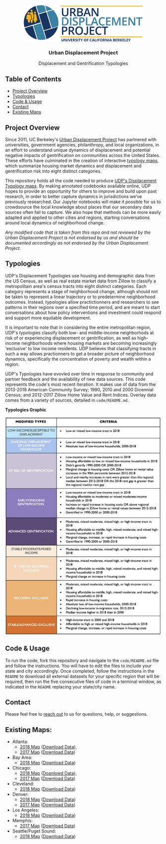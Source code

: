 
<!-- PROJECT LOGO -->
<br />
<p align="center">
  <a href='https://www.urbandisplacement.org/'>
  	<img src='.assets/images/blue_udp_logo.png' align="top" height="120">
  </a>

  <h3 align="center">Urban Displacement Project</h3>
  <p align="center"> 
  	Displacement and Gentrification Typologies
   	<br />
   </p>
</p>

<!-- TABLE OF CONTENTS -->
## Table of Contents

* [Project Overview](#project-overview)
* [Typologies](#typologies)
* [Code & Usage](#Code-&-Usage)
* [Contact](#contact)
* [Existing Maps](#existing-maps)


<!-- ABOUT THE PROJECT -->
## Project Overview

Since 2011, UC Berkeley's [Urban Displacement Project](https://urbandisplacement.org) has partnered with universities, government agencies, philanthropy, and local organizations, in an effort to understand unique dynamics of displacement and potential negative impacts of gentrification on communities across the United States.  These efforts have culminated in the creation of interactive [typology maps](https://urbandisplacement.org), which summarize housing market dynamics and displacement and gentrification risk into eight distinct categories. 
 
This repository holds all the code needed to produce [UDP's Displacement Typology maps](https://urbandisplacement.org). By making annotated codebooks available online, UDP hopes to provide an opportunity for others to improve and build upon past research, in order to better capture dynamics in jurisdictions we’ve previously researched. Our Jupyter notebooks will make it possible for us to crowdsource the local knowledge about places that our secondary data sources often fail to capture. We also hope that methods can be more easily adapted and applied to other cities and regions, starting conversations around local dynamics of neighborhood change.  
 
*Any modified code that is taken from this repo and not reviewed by the Urban Displacement Project is not endorsed by us and should be documented accordingly as not endorsed by the Urban Displacement Project.*
 
<!-- TYPOLOGIES -->
## Typologies

UDP's Displacement Typologies use housing and demographic data from the US Census, as well as real estate market data from Zillow to classify a metropolitain area's census tracts into eight distinct categories. Each category represents a stage of neighborhood change, although should not be taken to represent a linear trajectory or to predetermine neighborhood outcomes. Instead, typologies allow practictionners and researchers to see patterns in their regions over a specified time period, and are meant to start conversations about how policy interventions and investment could respond and support more equitable development.

It is important to note that in considering the entire metropolitan region, UDP's typologies classify both low- and middle-income neighborhods at risk of or experiencing displacement or gentrification, as well as high-income neighborhoods where housing markets are becoming increasingly 'exclusive' to low income residents. UDP believes that classifying tracts in such a way allows practionners to get a broader picture of neighborhood dynamics, specifically the concentration of poverty and wealth within a region. 

UDP's Typologies have evovled over time in response to community and partner feedback and the availability of new data sources. This code represents the code's most recent iteration. It makes use of data from the 2013-2018 American Community Survey; 1990, 2010 and 2000 Dicennial Census; and 2012-2017 Zillow Home Value and Rent Indices. Overlay data comes from a variety of sources, detailed in `code/README.md`.

**Typologies Graphic**

<a href='https://www.urbandisplacement.org/'><img src='.assets/images/typology_sheet_2018.png'/></a>

<!-- CODE & USAGE -->
## Code & Usage
 
To run the code, fork this repository and navigate to the `code/README.md` file and follow the instructions. You will have to edit the files to include your state and city accordingly. Once completed, follow the instructions in the `README` to download all external datasets for your specific region that will be required, then run the five consecutive files of code in a terminal window, as indicated in the `README` replacing your state/city name.
 
<!-- CONTACT -->
## Contact
 
Please feel free to [reach out](info@urbandisplacement.org) to us for questions, help, or suggestions.
 
<!-- EXISTING MAPS -->
## Existing Maps: 

* Atlanta: 
  * [2018 Map](https://urban-displacement.github.io/displacement-typologies/maps/atlanta_udp.html) ([Download Data](https://github.com/urban-displacement/displacement-typologies/blob/main/data/outputs/typologies/Atlanta_typology_output.csv)), 
  * [2017 Map](https://urban-displacement.github.io/displacement-typologies/maps/atlanta_sparcc.html) ([Download Data](https://github.com/urban-displacement/displacement-typologies/blob/main/data/outputs/typologies/Atlanta_typology_output_2017.csv))
* Bay Area: 
  * [2018 Map](https://urban-displacement.github.io/displacement-typologies/maps/sanfrancisco_udp.html) ([Download Data](https://github.com/urban-displacement/displacement-typologies/blob/main/data/outputs/typologies/SanFrancisco_typology_output.csv))
* Chicago: 
  * [2018 Map](https://urban-displacement.github.io/displacement-typologies/maps/chicago_udp.html) ([Doanlowd Data](https://github.com/urban-displacement/displacement-typologies/blob/main/data/outputs/typologies/Chicago_typology_output.csv)), 
  * [2017 Map](https://urban-displacement.github.io/displacement-typologies/maps/chicago_sparcc.html) ([Download Data](https://github.com/urban-displacement/displacement-typologies/blob/main/data/outputs/typologies/Chicago_typology_output_2017.csv))
* Cleveland: 
  * [2018 Map](https://urban-displacement.github.io/displacement-typologies/maps/cleveland_udp.html) ([Download Data](https://github.com/urban-displacement/displacement-typologies/blob/main/data/outputs/typologies/Cleveland_typology_output.csv))
* Denver:
  * [2018 Map](https://urban-displacement.github.io/displacement-typologies/maps/denver_udp.html) ([Download Data](https://github.com/urban-displacement/displacement-typologies/blob/main/data/outputs/typologies/Denver_typology_output.csv))
  * [2017 Map](https://urban-displacement.github.io/displacement-typologies/maps/denver_sparcc.html) ([Download Data](https://github.com/urban-displacement/displacement-typologies/blob/main/data/outputs/typologies/Denver_typology_output_2017.csv))
* Los Angeles: 
  * [2018 Map](https://urban-displacement.github.io/displacement-typologies/maps/losangeles_udp.html) ([Download Data](https://github.com/urban-displacement/displacement-typologies/blob/main/data/outputs/typologies/LosAngeles_typology_output.csv))
* Memphis: 
  * [2017 Map](https://urban-displacement.github.io/displacement-typologies/maps/memphis_sparcc.html) ([Download Data](https://github.com/urban-displacement/displacement-typologies/blob/main/data/outputs/typologies/Memphis_typology_output_2017.csv))
* Seattle/Puget Sound: 
  * [2018 Map](https://urban-displacement.github.io/displacement-typologies/maps/seattle_udp.html) ([Download Data](https://github.com/urban-displacement/displacement-typologies/blob/main/data/outputs/typologies/Seattle_typology_output.csv))


